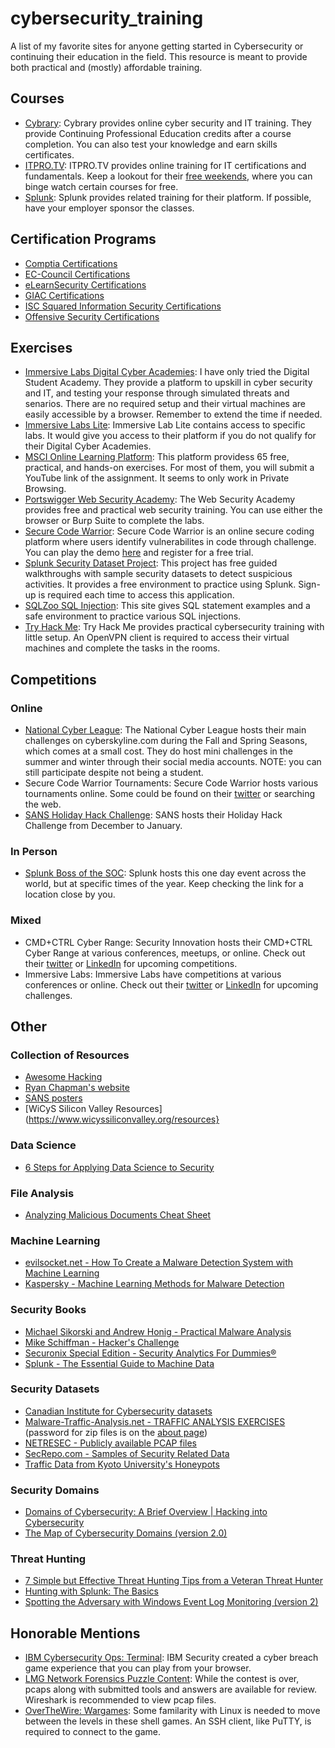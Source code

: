 # cybersecurity_training
A list of my favorite sites for anyone getting started in Cybersecurity or continuing their education in the field. This resource is meant to provide both practical and (mostly) affordable training. 

## Courses
* [Cybrary](https://www.cybrary.it/): Cybrary provides online cyber security and IT training. They provide Continuing Professional Education credits after a course completion. You can also test your knowledge and earn skills certificates. 
* [ITPRO.TV](https://www.itpro.tv/): ITPRO.TV provides online training for IT certifications and fundamentals. Keep a lookout for their [free weekends](https://community.spiceworks.com/pages/itprotv), where you can binge watch certain courses for free.
* [Splunk](https://www.splunk.com/en_us/training.html): Splunk provides related training for their platform. If possible, have your employer sponsor the classes. 

## Certification Programs
* [Comptia Certifications](https://certification.comptia.org/certifications)
* [EC-Council Certifications](https://www.eccouncil.org/programs/)
* [eLearnSecurity Certifications](https://www.elearnsecurity.com/certification/)
* [GIAC Certifications](https://www.giac.org/)
* [ISC Squared Information Security Certifications](https://www.isc2.org/Certifications)
* [Offensive Security Certifications](https://www.offensive-security.com/information-security-certifications/)

## Exercises
* [Immersive Labs Digital Cyber Academies](https://www.immersivelabs.com/digital-cyber-academies/): I have only tried the Digital Student Academy. They provide a platform to upskill in cyber security and IT, and testing your response through simulated threats and senarios. There are no required setup and their virtual machines are easily accessible by a browser. Remember to extend the time if needed. 
* [Immersive Labs Lite](https://immersivelabs.com/lite/): Immersive Lab Lite contains access to specific labs. It would give you access to their platform if you do not qualify for their Digital Cyber Academies.
* [MSCI Online Learning Platform](https://platform.mosse-institute.com/#/): This platform providess 65 free, practical, and hands-on exercises. For most of them, you will submit a YouTube link of the assignment. It seems to only work in Private Browsing. 
* [Portswigger Web Security Academy](https://portswigger.net/web-security): The Web Security Academy provides free and practical web security training. You can use either the browser or Burp Suite to complete the labs.  
* [Secure Code Warrior](https://securecodewarrior.com/): Secure Code Warrior is an online secure coding platform where users identify vulnerabilites in code through challenge. You can play the demo [here](https://portal.securecodewarrior.com/#/website-trial/web/injection/sql/c_sharp/web_forms) and register for a free trial.  
* [Splunk Security Dataset Project](https://live.splunk.com/splunk-security-dataset-project): This project has free guided walkthroughs with sample security datasets to detect suspicious activities. It provides a free environment to practice using Splunk. Sign-up is required each time to access this application.
* [SQLZoo SQL Injection](https://zh.sqlzoo.net/hack/): This site gives SQL statement examples and a safe environment to practice various SQL injections.
* [Try Hack Me](https://www.tryhackme.com): Try Hack Me provides practical cybersecurity training with little setup. An OpenVPN client is required to access their virtual machines and complete the tasks in the rooms. 


## Competitions
### Online
* [National Cyber League](https://www.nationalcyberleague.org): The National Cyber League hosts their main challenges on cyberskyline.com during the Fall and Spring Seasons, which comes at a small cost. They do host mini challenges in the summer and winter through their social media accounts. NOTE: you can still participate despite not being a student. 
* Secure Code Warrior Tournaments: Secure Code Warrior hosts various tournaments online. Some could be found on their [twitter](https://twitter.com/SecCodeWarrior) or searching the web. 
* [SANS Holiday Hack Challenge](https://www.holidayhackchallenge.com/past-challenges/): SANS hosts their Holiday Hack Challenge from December to January. 
### In Person
* [Splunk Boss of the SOC](https://www.splunk.com/en_us/about-us/events/bots.html): Splunk hosts this one day event across the world, but at specific times of the year. Keep checking the link for a location close by you.
### Mixed
* CMD+CTRL Cyber Range: Security Innovation hosts their CMD+CTRL Cyber Range at various conferences, meetups, or online. Check out their [twitter](https://twitter.com/SecInnovation) or [LinkedIn](https://www.linkedin.com/company/security-innovation/) for upcoming competitions. 
* Immersive Labs: Immersive Labs have competitions at various conferences or online. Check out their [twitter](https://twitter.com/immersivelabsuk) or [LinkedIn](https://www.linkedin.com/company/immersive-labs-limited/) for upcoming challenges. 

## Other
### Collection of Resources
* [Awesome Hacking](https://github.com/Hack-with-Github/Awesome-Hacking)
* [Ryan Chapman's website](https://incidentresponse.training/)
* [SANS posters](https://digital-forensics.sans.org/community/posters)
* [WiCyS Silicon Valley Resources](https://www.wicyssiliconvalley.org/resources}
### Data Science
* [6 Steps for Applying Data Science to Security](https://www.darkreading.com/analytics/6-steps-for-applying-data-science-to-security/d/d-id/1331840)
### File Analysis
* [Analyzing Malicious Documents Cheat Sheet](https://zeltser.com/analyzing-malicious-documents/)
### Machine Learning
* [evilsocket.net - How To Create a Malware Detection System with Machine Learning](https://www.evilsocket.net/2019/05/22/How-to-create-a-Malware-detection-system-with-Machine-Learning/)
* [Kaspersky - Machine Learning Methods for Malware Detection](https://media.kaspersky.com/en/enterprise-security/Kaspersky-Lab-Whitepaper-Machine-Learning.pdf)
### Security Books
* [Michael Sikorski and Andrew Honig - Practical Malware Analysis](https://github.com/braveghz/Practical-Malware-Analysis/blob/master/Practical_Malware_Analysis.pdf)
* [Mike Schiffman - Hacker's Challenge](http://index-of.co.uk/Hacking-Coleccion/Hacker's%20Challenge%20-%20Test%20Your%20Incident%20Response%20Skills%20Using%2020%20Scenarios.pdf)
* [Securonix Special Edition - Security Analytics For Dummies®](https://www.securonix.com/web/wp-content/uploads/2018/08/Security_Analytics_For_Dummies_Securonix_Special_Edition.pdf)
* [Splunk - The Essential Guide to Machine Data](https://www.singtel.com/content/dam/singtel/business/enterprise%20solutions/cyber-security/run-the-world/Splunk_The-essential-guide-to-machine-data.pdf)
### Security Datasets
* [Canadian Institute for Cybersecurity datasets](https://www.unb.ca/cic/datasets/index.html)
* [Malware-Traffic-Analysis.net - TRAFFIC ANALYSIS EXERCISES](http://malware-traffic-analysis.net/training-exercises.html) (password for zip files is on the [about page](http://malware-traffic-analysis.net/about.html))
* [NETRESEC - Publicly available PCAP files](https://www.netresec.com/?page=PcapFiles)
* [SecRepo.com - Samples of Security Related Data](http://www.secrepo.com/)
* [Traffic Data from Kyoto University's Honeypots](http://www.takakura.com/Kyoto_data/)
### Security Domains
* [Domains of Cybersecurity: A Brief Overview | Hacking into Cybersecurity](https://linuxacademy.com/blog/security/domains-of-cybersecurity-a-brief-overview-hacking-into-cybersecurity/)
* [The Map of Cybersecurity Domains (version 2.0)](https://www.linkedin.com/pulse/map-cybersecurity-domains-version-20-henry-jiang-ciso-cissp)
### Threat Hunting
* [7 Simple but Effective Threat Hunting Tips from a Veteran Threat Hunter](https://bricata.com/blog/threat-hunting-tips-cybersecurity/)
* [Hunting with Splunk: The Basics](https://www.splunk.com/blog/2017/07/06/hunting-with-splunk-the-basics.html)
* [Spotting the Adversary with Windows Event Log Monitoring (version 2)](https://apps.nsa.gov/iaarchive/library/reports/spotting-the-adversary-with-windows-event-log-monitoring.cfm)

## Honorable Mentions
* [IBM Cybersecurity Ops: Terminal](https://www.ibm.com/security/digital-assets/cybersecurity-ops/terminal/): IBM Security created a cyber breach game experience that you can play from your browser. 
* [LMG Network Forensics Puzzle Content](http://forensicscontest.com/puzzles): While the contest is over, pcaps along with submitted tools and answers are available for review. Wireshark is recommended to view pcap files. 
* [OverTheWire: Wargames](http://overthewire.org/wargames/): Some familarity with Linux is needed to move between the levels in these shell games. An SSH client, like PuTTY, is required to connect to the game. 
